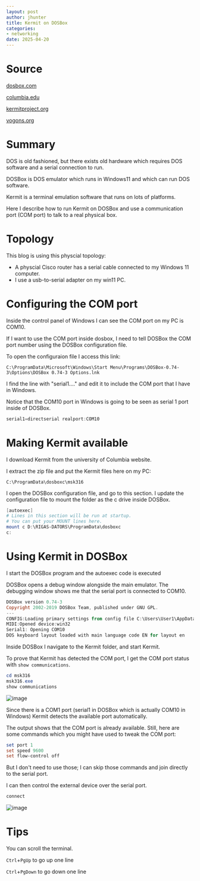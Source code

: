 ```yaml
---
layout: post
author: jhunter
title: Kermit on DOSBox
categories:
- networking
date: 2025-04-20
---
```


# Source

[dosbox.com](https://www.dosbox.com/download.php?main=1)

[columbia.edu](https://www.columbia.edu/kermit/mskermit.html)

[kermitproject.org](https://www.kermitproject.org/onlinebooks/usingmsdoskermit2e.pdf)

[vogons.org](https://www.vogons.org/viewtopic.php?t=64293)

# Summary
DOS is old fashioned, but there exists old hardware which requires DOS software and a serial connection to run.

DOSBox is DOS emulator which runs in Windows11 and which can run DOS software.

Kermit is a terminal emulation software that runs on lots of platforms. 

Here I describe how to run Kermit on DOSBox and use a communication port (COM port) to talk to a real physical box.

# Topology
This blog is using this physcial topology:
* A physcial Cisco router has a serial cable connected to my Windows 11 computer.
* I use a usb-to-serial adapter on my win11 PC.

# Configuring the COM port
Inside the control panel of Windows I can see the COM port on my PC is COM10.

If I want to use the COM port inside dosbox, I need to tell DOSBox the COM port number using the DOSBox configuration file.

To open the configuraion file I access this link:

`C:\ProgramData\Microsoft\Windows\Start Menu\Programs\DOSBox-0.74-3\Options\DOSBox 0.74-3 Options.lnk`

I find the line with "serial1...." and edit it to include the COM port that I have in Windows.

Notice that the COM10 port in Windows is going to be seen as serial 1 port inside of DOSBox.

```powershell
serial1=directserial realport:COM10
```

# Making Kermit available
I download Kermit from the university of Columbia website.

I extract the zip file and put the Kermit files here on my PC:

`C:\ProgramData\dosboxc\msk316`

I open the DOSBox configuration file, and go to this section. I update the configuration file to mount the folder as the c drive inside DOSBox.

```powershell
[autoexec]
# Lines in this section will be run at startup.
# You can put your MOUNT lines here.
mount c D:\RIGAS-DATORS\ProgramData\dosboxc
c:
```

# Using Kermit in DOSBox
I start the DOSBox program and the autoexec code is executed

DOSBox opens a debug window alongside the main emulator. The debugging window shows me that the serial port is connected to COM10.

```powershell
DOSBox version 0.74-3
Copyright 2002-2019 DOSBox Team, published under GNU GPL.
---
CONFIG:Loading primary settings from config file C:\Users\User1\AppData\Local\DOSBox\dosbox-0.74-3.conf
MIDI:Opened device:win32
Serial1: Opening COM10
DOS keyboard layout loaded with main language code EN for layout en
```

Inside DOSBox I navigate to the Kermit folder, and start Kermit. 

To prove that Kermit has detected the COM port, I get the COM port status with `show communications`.

```powershell
cd msk316
msk316.exe
show communications
```

![image](https://james-hunter.github.io/pictures/20250420_1.jpg)

Since there is a COM1 port (serial1 in DOSBox which is actually COM10 in Windows) Kermit detects the available port automatically.

The output shows that the COM port is already available. Still, here are some commands which you might have used to tweak the COM port:

```powershell
set port 1
set speed 9600
set flow-control off
```

But I don't need to use those; I can skip those commands and join directly to the serial port. 

I can then control the external device over the serial port.

```powershell
connect
```

![image](https://james-hunter.github.io/pictures/20250420_2.jpg)

# Tips
You can scroll the terminal. 

`Ctrl`+`PgUp` to go up one line

`Ctrl`+`PgDown` to go down one line


